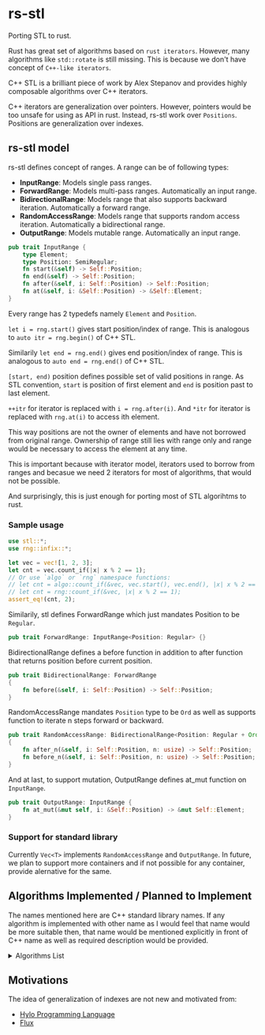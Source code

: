 # rs-stl

Porting STL to rust.

Rust has great set of algorithms based on `rust iterators`. However, many
algorithms like `std::rotate` is still missing. This is because we don't have
concept of `C++-like iterators`.

C++ STL is a brilliant piece of work by Alex Stepanov and provides highly
composable algorithms over C++ iterators.

C++ iterators are generalization over pointers. However, pointers would be too
unsafe for using as API in rust. Instead, rs-stl work over `Positions`. Positions
are generalization over indexes.

## rs-stl model

rs-stl defines concept of ranges. A range can be of following types:

- **InputRange**: Models single pass ranges.
- **ForwardRange**: Models multi-pass ranges. Automatically an input range.
- **BidirectionalRange**: Models range that also supports backward iteration. Automatically a forward range.
- **RandomAccessRange**: Models range that supports random access iteration. Automatically a bidirectional range.
- **OutputRange**: Models mutable range. Automatically an input range.

```rust
pub trait InputRange {
    type Element;
    type Position: SemiRegular;
    fn start(&self) -> Self::Position;
    fn end(&self) -> Self::Position;
    fn after(&self, i: Self::Position) -> Self::Position;
    fn at(&self, i: &Self::Position) -> &Self::Element;
}
```

Every range has 2 typedefs namely `Element` and `Position`.

`let i = rng.start()` gives start position/index of range. This is analogous to
`auto itr = rng.begin()` of C++ STL.

Similarily `let end = rng.end()` gives end position/index of range. This is analogous
to `auto end = rng.end()` of C++ STL.

`[start, end)` position defines possible set of valid positions in range. As
STL convention, `start` is position of first element and `end` is position past to last element.

`++itr` for iterator is replaced with `i = rng.after(i)`.
And `*itr` for iterator is replaced with `rng.at(i)` to access ith element.

This way positions are not the owner of elements and have not borrowed from
original range. Ownership of range still lies with range only and range would
be necessary to access the element at any time.

This is important because
with iterator model, iterators used to borrow from ranges and becasue we need
2 iterators for most of algorithms, that would not be possible.

And surprisingly, this is just enough for porting most of STL algorihtms to rust.

### Sample usage

```rust
use stl::*;
use rng::infix::*;

let vec = vec![1, 2, 3];
let cnt = vec.count_if(|x| x % 2 == 1);
// Or use `algo` or `rng` namespace functions:
// let cnt = algo::count_if(&vec, vec.start(), vec.end(), |x| x % 2 == 1);
// let cnt = rng::count_if(&vec, |x| x % 2 == 1);
assert_eq!(cnt, 2);
```

Similarily, stl defines ForwardRange which just mandates Position to be `Regular`.

```rust
pub trait ForwardRange: InputRange<Position: Regular> {}
```

BidirectionalRange defines a before function in addition to after function that
returns position before current position.

```rust
pub trait BidirectionalRange: ForwardRange
{
    fn before(&self, i: Self::Position) -> Self::Position;
}
```

RandomAccessRange mandates `Position` type to be `Ord` as well as supports
function to iterate n steps forward or backward.

```rust
pub trait RandomAccessRange: BidirectionalRange<Position: Regular + Ord>
{
    fn after_n(&self, i: Self::Position, n: usize) -> Self::Position;
    fn before_n(&self, i: Self::Position, n: usize) -> Self::Position;
}
```

And at last, to support mutation, OutputRange defines at_mut function on `InputRange`.

```rust
pub trait OutputRange: InputRange {
    fn at_mut(&mut self, i: &Self::Position) -> &mut Self::Element;
}
```

### Support for standard library

Currently `Vec<T>` implements `RandomAccessRange` and `OutputRange`. In future,
we plan to support more containers and if not possible for any container, provide
alernative for the same.

## Algorithms Implemented / Planned to Implement

The names mentioned here are C++ standard library names. If any algorithm is
implemented with other name as I would feel that name would be more suitable
then, that name would be mentioned explicitly in front of C++ name as well as
required description would be provided.

<details>

<summary>Algorithms List</summary>

### Search Operations

- [x] find_if
- [x] find_if_not
- [x] find
- [x] count_if
- [x] count
- [x] all_of
- [x] any_of
- [x] none_of
- [x] mismatch -> mismatch_unbounded, mismatch_unbounded_by, mismatch, mismatch_by
- [ ] find_end
- [x] adjacent_find -> adjacent_find_if
- [x] equal -> equals, equals_by, equals_unbounded, equals_unbounded_by
- [ ] search
- [ ] search_n

### Copy Operations

- [x] copy
- [x] copy_if
- [x] copy_n
- [ ] ~~copy_backwar~~d -> **NOT IMPLEMENTED:** Not sure if it will be useful in rust at all?
- [ ] ~~move~~ -> **NOT POSSIBLE:** Due to rust ownership model. Maybe unsafe code?
- [ ] ~~move_backward~~ -> **NOT IMPLEMENTED:** Not sure if it will be useful in rust at all?

### Swap Operations

- [ ] swap_ranges

### Transformation Operations

- [ ] transform
- [ ] replace
- [ ] replace_if
- [ ] replace_copy_if

### Generation Operations

- [ ] fill
- [ ] fill_n
- [ ] generate
- [ ] generate_n

### Removing Operations

- [ ] remove
- [ ] remove_if
- [ ] remove_copy
- [ ] remove_copy_if
- [ ] unique
- [ ] unique_copy

### Permutation Operations

- [ ] reverse
- [ ] reverse_copy
- [ ] rotate
- [ ] rotate_copy
- [ ] shift_left
- [ ] shift_right
- [ ] next_permutation
- [ ] prev_permutation
- [ ] is_permutation

### Partitioning Operations

- [ ] is_partitioned
- [ ] partition
- [ ] partition_copy
- [ ] stable_partition
- [ ] partition_point

### Sorting Operations

- [ ] sort
- [ ] stable_sort
- [ ] partial_sort
- [ ] partial_sort_copy
- [ ] is_sorted
- [ ] is_sorted_until
- [ ] nth_element

### Binary Search Operations

- [ ] partition_point
- [ ] lower_bound
- [ ] upper_bound
- [ ] equal_range
- [ ] binary_search

### Merge Operations

- [ ] merge
- [ ] inplace_merge

### Minimum/Maximum Operations

- [ ] min_element
- [ ] max_element
- [ ] minmax_element

### Numeric Operations

- [ ] iota
- [ ] accumulate/reduce
- [ ] inner_product
- [ ] adjacent_difference
- [ ] partial_sum
- [ ] exclusive_scan
- [ ] inclusive_scan
- [ ] transform_reduce
- [ ] transform_exclusive_scan
- [ ] transform_inclusive_scan

</details>

## Motivations

The idea of generalization of indexes are not new and motivated from:

- [Hylo Programming Language](https://github.com/hylo-lang/hylo)
- [Flux](https://github.com/tcbrindle/flux)
